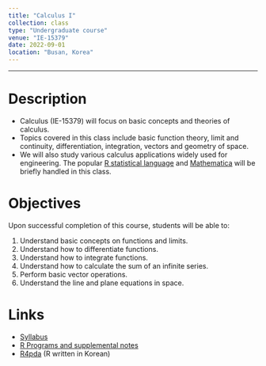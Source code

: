 ```yaml
---
title: "Calculus I"
collection: class
type: "Undergraduate course"
venue: "IE-15379"
date: 2022-09-01
location: "Busan, Korea"
---
```

---

Description
======
+ Calculus (IE-15379) 
  will focus on basic concepts and theories of calculus.  <br />
+ Topics covered in this class include basic function theory, limit and continuity,
  differentiation, integration, vectors and geometry of space.
+ We will also study various calculus applications widely used for engineering. 
  The popular [R statistical language](https://www.r-project.org/) 
  and [Mathematica](https://www.wolframalpha.com/) will be briefly handled in this class.


Objectives 
======
Upon successful completion of this course, students will be able to:
1. Understand basic concepts on functions and limits.
1. Understand how to differentiate functions.
1. Understand how to integrate functions.
1. Understand how to calculate the sum of an infinite series.
1. Perform basic vector operations.
1. Understand the line and plane equations in space. 

Links
======
+ [Syllabus](/files/syllabus/syl-IE-15379-2022.pdf)
+ [R Programs and supplemental notes](https://github.com/AppliedStat/class/tree/master/Calculus)
+ [R4pda](http://r4pda.co.kr/) (R written in Korean)


